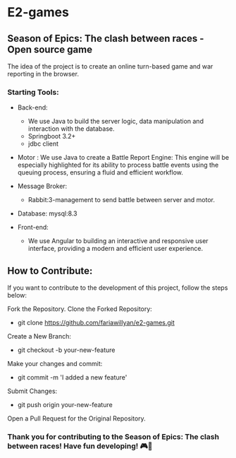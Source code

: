 # E2-games
## Season of Epics: The clash between races - Open source game
The idea of ​​the project is to create an online turn-based game and war reporting in the browser.

### Starting Tools:
* Back-end:
  - We use Java to build the server logic, data manipulation and interaction with the database.
  - Springboot 3.2+
  - jdbc client

* Motor : We use Java to create a Battle Report Engine: This engine will be especially highlighted for its ability to process battle events using the queuing process, ensuring a fluid and efficient workflow.

* Message Broker:
  - Rabbit:3-management to send battle between server and motor.
  
* Database:
   mysql:8.3

* Front-end:
  - We use Angular to building an interactive and responsive user interface, providing a modern and efficient user experience.

## How to Contribute:

If you want to contribute to the development of this project, follow the steps below:

Fork the Repository. Clone the Forked Repository:
* git clone https://github.com/fariawillyan/e2-games.git

Create a New Branch:
* git checkout -b your-new-feature

 Make your changes and commit:
* git commit -m 'I added a new feature'

Submit Changes:
* git push origin your-new-feature

Open a Pull Request for the Original Repository.

### Thank you for contributing to the Season of Epics: The clash between races! Have fun developing! 🎮🚀
